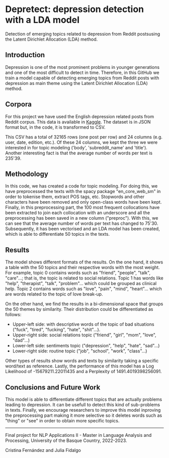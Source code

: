 # Depretect: depression detection with a LDA model

Detection of emerging topics related to depression from Reddit postsusing the Latent Dirichlet Allocation (LDA) method.

## Introduction 

Depression is one of the most prominent problems in younger generations and one of the most difficult to detect in time. Therefore, in this GitHub we train a model capable of detecting emerging topics from Reddit posts with depression as main theme using the Latent Dirichlet Allocation (LDA) method.

## Corpora

For this project we have used the English depression related posts from Reddit corpus. This data is available in [Kaggle](https://www.kaggle.com/datasets/luizfmatos/reddit-english-depression-related-submissions?resource=download).
The dataset is in JSON format but, in the code, it is transformed to CSV. 

This CSV has a total of 32165 rows (one post per row) and 24 columns (e.g. user, date, edition, etc.). Of these 24 columns, we kept the three we were interested in for topic modeling ('body', 'subreddit_name' and 'title'). 
Another interesting fact is that the average number of words per text is 235'39.

## Methodology

In this code, we has created a code for topic modeling. For doing this, we have preprocessed the texts with the spacy package "en_core_web_sm" in order to tokenise them, extract POS tags, etc. Stopwords and other characters have been removed and only open-class words have been kept. 
Finally, in this preprocessing part, the 100 most frequent collocations have been extracted to join each collocation with an underscore and all the preprocessing has been saved in a new column ("preproc"). With this, we can see that the average number of words per text has changed to 75'30. Subsequently, it has been vectorised and an LDA model has been created, which is able to differentiate 50 topics in the texts. 

## Results 

The model shows different formats of the results. On the one hand, it shows a table with the 50 topics and their respective words with the most weight. For example, topic 0 contains words such as "friend", "people", "talk", "care"...; that is, the topic is related to social relations. Topic 1 has words like "help", "therapist", "talk", "problem"... which could be grouped as clinical help. Topic 2 contains words such as "love", "pain", "mind", "heart"... which are words related to the topic of love break-up. 

On the other hand, we find the results in a bi-dimensional space that groups the 50 themes by similarity. Their distribution could be differentiated as follows: 
- Upper-left side: with descriptive words of the topic of bad situations ("fuck", "tired", "fucking", "hate", "shit"...).
- Upper-right side: social relations topic ("friend", "girl", "mom", "love", "dad"...)
- Lower-left side: sentiments topic ("depression", "help", "hate", "sad"...)
- Lower-right side: routine topic ("job", "school", "work", "class"...)

Other types of results show words and texts by similarity taking a specific word/text as reference. Lastly, the performance of this model has a Log Likelihood of -15679211.22011435 and a Perplexity of 1491.4019398256091.

## Conclusions and Future Work

This model is able to differentiate different topics that are actually problems leading to depression. It can be usefull to detect this kind of sub-problems in texts. Finally, we encourage researchers to improve this model inproving the preprocessing part making it more selective so it deletes words such as "thing" or "see" in order to obtain more specific topics. 



--------------------------------------------------------------------------------
Final project for NLP Applications II - Master in Language Analysis and Processing, University of the Basque Country, 2022-2023.

Cristina Fernández and Julia Fidalgo
